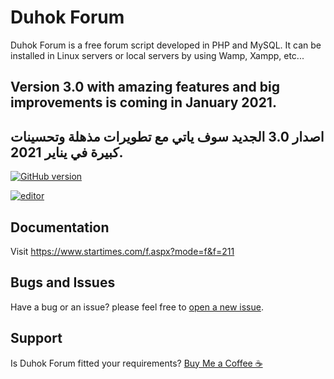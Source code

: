 # Duhok Forum
Duhok Forum is a free forum script developed in PHP and MySQL. It can be installed in Linux servers or local servers by using Wamp, Xampp, etc...

## Version 3.0 with amazing features and big improvements is coming in January 2021.
## اصدار 3.0 الجديد سوف ياتي مع تطويرات مذهلة وتحسينات كبيرة في يناير 2021.

[![GitHub version](https://img.shields.io/github/v/tag/dilovanmatini/duhok-forum)](https://github.com/dilovanmatini/duhok-forum/releases)

[![editor](https://img.shields.io/badge/editor-vscode-blue)](https://code.visualstudio.com/)


## Documentation
Visit <https://www.startimes.com/f.aspx?mode=f&f=211>

## Bugs and Issues
Have a bug or an issue? please feel free to [open a new issue](https://github.com/dilovanmatini/duhok-forum/issues/new).

## Support
Is Duhok Forum fitted your requirements?  [Buy Me a Coffee ☕](https://www.paypal.me/DilovanMatini)
